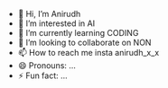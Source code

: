 - 👋 Hi, I’m Anirudh
- 👀 I’m interested in AI
- 🌱 I’m currently learning CODING
- 💞️ I’m looking to collaborate on NON
- 📫 How to reach me insta anirudh_x_x
- 😄 Pronouns: ...
- ⚡ Fun fact: ...

<!---
Anirudhg007/Anirudhg007 is a ✨ special ✨ repository because its `README.md` (this file) appears on your GitHub profile.
You can click the Preview link to take a look at your changes.
--->
